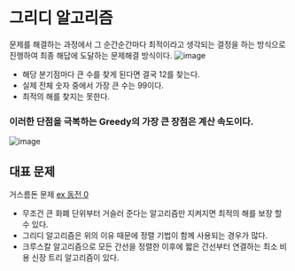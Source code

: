 # 그리디 알고리즘
문제를 해결하는 과정에서 그 순간순간마다 최적이라고 생각되는 결정을 하는 방식으로 진행하여 최종 해답에 도달하는 문제해결 방식이다.
![image](https://user-images.githubusercontent.com/65120581/139964725-07c97404-6e66-4d66-b8fc-199249a328ed.png)
- 해당 분기점마다 큰 수를 찾게 된다면 결국 12를 찾는다.
- 실제 전체 숫자 중에서 가장 큰 수는 99이다.
- 최적의 해를 찾지는 못한다.


### 이러한 단점을 극복하는 Greedy의 가장 큰 장점은 계산 속도이다.
![image](https://user-images.githubusercontent.com/65120581/139965046-63f8a949-5ab9-424f-a706-c87fa198c616.png)

## 대표 문제
거스름돈 문제 [ex 동전 0](https://github.com/nohkihyeon/TIL/blob/main/algorithm/baekjoon/11047%20동전%200.md)
- 무조건 큰 화폐 단위부터 거슬러 준다는 알고리즘만 지켜지면 최적의 해를 보장 할 수 있다.
- 그리디 알고리즘은 위의 이유 때문에 정렬 기법이 함께 사용되는 경우가 많다.
- 크루스칼 알고리즘으로 모든 간선을 정렬한 이후에 짧은 간선부터 연결하는 최소 비용 신장 트리 알고리즘이 있다.
